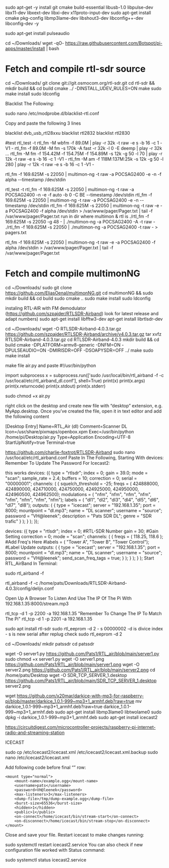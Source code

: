 sudo apt-get -y install git cmake build-essential libusb-1.0 libpulse-dev libx11-dev libxext-dev libxi-dev x11proto-input-dev
sudo apt-get install cmake pkg-config libmp3lame-dev libshout3-dev libconfig++-dev libconfig-dev -y

sudo apt-get install pulseaudio

cd ~/Downloads/
wget -qO- https://raw.githubusercontent.com/Botspot/pi-apps/master/install | bash

# Fetch and compile rtl-sdr source
cd ~/Downloads/
git clone git://git.osmocom.org/rtl-sdr.git
cd rtl-sdr && mkdir build && cd build
cmake ../ -DINSTALL_UDEV_RULES=ON
make
sudo make install
sudo ldconfig

Blacklist The Following:

sudo nano /etc/modprobe.d/blacklist-rtl.conf

Copy and paste the following 3 lines

blacklist dvb_usb_rtl28xxu
blacklist rtl2832
blacklist rtl2830

#test 
rtl_test -t
rtl_fm -M wbfm -f 89.0M | play -r 32k -t raw -e s -b 16 -c 1 -V1 -
rtl_fm -f 89.0M -M fm -s 170k -A fast -r 32k -l 0 -E deemp | play -r 32k ...
rtl_fm -M fm -f 154.42M -f 154.75M -f 154.89M -s 12k -g 50 -l 70 | play -r 12k -t raw -e s -b 16 -c 1 -V1 -
rtl_fm -M am -f 118M:137M:25k -s 12k -g 50 -l 280 | play -r 12k -t raw -e s -b 16 -c 1 -V1 -

rtl_fm -f 169.625M -s 22050 | multimon-ng -t raw -a POCSAG2400 -e -n -f alpha --timestamp /dev/stdin



rtl_test -t
rtl_fm -f 169.625M -s 22050 | multimon-ng -t raw -a POCSAG2400 -n -e -f auto -b 0 -C BE --timestamp /dev/stdin
rtl_fm -f 169.625M -s 22050 | multimon-ng -t raw -a POCSAG2400 -e -n --timestamp /dev/stdin
rtl_fm -f 169.625M -s 22050 | multimon-ng -t raw -e -a POCSAG2400 -f alpha /dev/stdin > /var/www/pager/Pager.txt | tail -f /var/www/pager/Pager.txt
run in dir where multimon & rtl is 
./rtl_fm -f 169.625M -s 22050 -g 48 - | ./multimon-ng -a POCSAG2400 -A -t raw -
./rtl_fm -f 169.625M -s 22050 | ./multimon-ng -a POCSAG2400 -t raw - > pagers.txt

rtl_fm -f 169.625M -s 22050 | multimon-ng -t raw -e -a POCSAG2400 -f alpha /dev/stdin > /var/www/pager/Pager.txt | tail -f /var/www/pager/Pager.txt

# Fetch and compile multimonNG    
cd ~/Downloads/
sudo git clone https://github.com/EliasOenal/multimonNG.git
cd multimonNG && sudo mkdir build && cd build
sudo cmake ..
sudo make install
sudo ldconfig




instaling RTL-AIR with FM demodulator  (https://github.com/szpajder/RTLSDR-Airband) look for latest release and adapt numbers)
sudo apt-get install libfftw3-dev
apt-get install librtlsdr-dev

cd ~/Downloads/
wget -O RTLSDR-Airband-4.0.3.tar.gz https://github.com/szpajder/RTLSDR-Airband/archive/v4.0.3.tar.gz
tar xvfz RTLSDR-Airband-4.0.3.tar.gz
cd RTLSDR-Airband-4.0.3
mkdir build && cd build
cmake -DPLATFORM=armv8-generic -DNFM=ON -DPULSEAUDIO=ON -DMIRISDR=OFF -DSOAPYSDR=OFF ../
make
sudo make install

make file air.py and paste
#!/usr/bin/python

import subprocess
x = subprocess.run(['sudo /usr/local/bin/rtl_airband -f -c /usr/local/etc/rtl_airband_dl.conf'], shell=True)
print(x)
print(x.args)
print(x.returncode)
print(x.stdout)
print(x.stderr)

sudo chmod +x air.py

right click on the desktop and create new file with “desktop” extension, e.g. MyApp.desktop.
Once you’ve created the file, open it in text editor and add the following content



[Desktop Entry]
Name=RTL_Air (dl)
Comment=Scanner DL
Icon=/usr/share/pixmaps/openbox.xpm
Exec=/usr/bin/python /home/pi/Desktop/air.py
Type=Application
Encoding=UTF-8
StartUpNotify=true
Terminal=true

https://github.com/charlie-foxtrot/RTLSDR-Airband
sudo nano /usr/local/etc/rtl_airband.conf
Paste In The Following, Starting With devices:
Remember To Update The Password For Icecast2:

this works
devices:
({
  type = "rtlsdr";
  index = 0;
  gain = 39.0;
  mode = "scan";
  sample_rate = 2.4;
  buffers = 10;
  correction = 0;
  serial = "00000001";
  channels: (
    {
      squelch_threshold = -25;
      freqs = ( 424888000, 424890000, 424710000, 424750000, 424925000, 424950000, 424960500, 424962500);
      modulations = ( "nfm", "nfm", "nfm", "nfm", "nfm", "nfm", "nfm", "nfm");
      labels = ( "dl1", "dl2", "dl3", "dl4", "dl5", "dl6", "dl7", "dl8");
      outputs: (
  {
    type = "icecast";
    server = "192.168.1.35";
    port = 8000;
    mountpoint = "dl.mp3";
    name = "DL scanner";
    username = "source";
    password = "VH@leenek";
    description = "Pats SDR DL";
    genre = "SDR trafic"
 }
);
    }
  );
});

devices:
({
type = "rtlsdr";
index = 0;    #RTL-SDR Number
gain = 30;    #Gain Setting
correction = 0;
mode = "scan";
channels:
(
{
freqs = ( 118.25, 118.6 );        #Add Freq's Here
#labels = ( "Tower A", "Tower B", "Tower Control"); #Label Update
outputs: (
  {
    type = "icecast";
    server = "192.168.1.35";
    port = 8000;
    mountpoint = "dl.mp3";
    name = "DL scanner";
    username = "source";
    password = "VH@leenek";
    send_scan_freq_tags = true;
 }
);
}
);
}
);
Start RTL_AirBand In Terminal:

sudo rtl_airband -f

rtl_airband -f -c /home/pats/Downloads/RTLSDR-Airband-4.0.3/config/delijn.conf


Open Up A Browser To Listen And Use The IP Of The Pi With 192.168.1.35:8000/stream.mp3


rtl_tcp -d 1 -p 2200 -a 192.168.1.35       "Remember To Change The IP To Match The Pi"
rtl_tcp -d 1 -p 2201 -a 192.168.1.35


sudo apt install rtl-sdr
sudo rtl_eeprom -d 2 - s 00000002 -d is divice index - s is new serial
after replug check sudo rtl_eeprom -d 2


cd ~/Downloads/
mkdir patssdr
cd patssdr

wget -O server1.py https://github.com/Pats1/RTL_air/blob/main/server1.py
sudo chmod +x server1.py
wget -O server1.png https://github.com/Pats1/RTL_air/blob/main/server1.png
wget -O server2.png https://github.com/Pats1/RTL_air/blob/main/server2.png
cd /home/pats/Desktop
wget -O SDR_TCP_SERVER_1.desktop https://github.com/Pats1/RTL_air/blob/main/SDR_TCP_SERVER_1.desktop
server2.png


wget https://github.com/x20mar/darkice-with-mp3-for-raspberry-pi/blob/master/darkice_1.0.1-999~mp3+1_armhf.deb?raw=true
mv darkice_1.0.1-999~mp3+1_armhf.deb?raw=true darkice_1.0.1-999~mp3+1_armhf.deb
sudo apt-get install libmp3lame0 libtwolame0
sudo dpkg -i darkice_1.0.1-999~mp3+1_armhf.deb
sudo apt-get install icecast2

https://circuitdigest.com/microcontroller-projects/raspberry-pi-internet-radio-and-streaming-station

ICECAST


sudo cp /etc/icecast2/icecast.xml /etc/icecast2/icecast.xml.backup
sudo nano /etc/icecast2/icecast.xml

Add following code before final “</icecast>” row:

    <mount type="normal">
        <mount-name>/example.ogg</mount-name>
        <username>pats</username>
        <password>VH@leenek</password>
        <max-listeners>3</max-listeners>
        <dump-file>/tmp/dump-example.ogg</dump-file>
        <burst-size>65536</burst-size>
        <hidden>1</hidden>
        <public>1</public>
        <on-connect>/home/icecast/bin/stream-start</on-connect>
        <on-disconnect>/home/icecast/bin/stream-stop</on-disconnect>
    </mount>
    
Close and save your file. Restart icecast to make changes running:

sudo systemctl restart icecast2.service
You can also check if new configuration file worked with Status command:

sudo systemctl status icecast2.service

